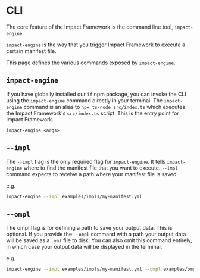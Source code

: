 # CLI 

The core feature of the Impact Framework is the command line tool, `impact-engine`. 

`impact-engine` is the way that you trigger Impact Framework to execute a certain manifest file. 

This page defines the various commands exposed by `impact-engine`.

## `impact-engine`

If you have globally installed our `if` npm package, you can invoke the CLI using the `impact-engine` command directly in your terminal. The `impact-engine` command is an alias to `npx ts-node src/index.ts` which executes the Impact Framework's `src/index.ts` script. This is the entry point for Impact Framework.

`impact-engine <args>`

## `--impl`

The `--impl` flag is the only required flag for `impact-engine`. It tells `impact-engine` where to find the manifest file that you want to execute.
`--impl` command expects to receive a path where your manifest file is saved.

e.g.

```sh
impact-engine --impl examples/impls/my-manifest.yml
```

## `--ompl`

The ompl flag is for defining a path to save your output data. This is optional. If you provide the `--ompl` command with a path your output data will be saved as a `.yml` file to disk. You can also omit this command entirely, in which case your output data will be displayed in the terminal.

e.g.

```sh
impact-engine --impl examples/impls/my-manifest.yml --ompl examples/ompls/my-outdata.yml
```
